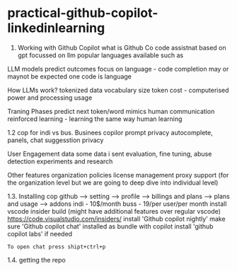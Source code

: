 # practical-github-copilot-linkedinlearning


1. Working with Github Copilot
what is Github Co
  code assistnat
  based on gpt focussed on llm
  popular languages available such as

LLM 
  models predict outcomes
  focus on language - code completion may or maynot be expected one
  code is language

How LLMs work?
  tokenized data
  vocabulary size
  token cost - computerised power and processing usage

Traning Phases
  predict next token/word
  mimics human communication
  reinforced learning - learning the same way human learning



1.2 cop for indi vs bus.
Businees copilor
  prompt privacy
  autocomplete, panels, chat
  suggesstion privacy

User Engagement data
  some data i sent
  evaluation, fine tuning, abuse detection
  experiments and research

Other features
  organization policies
  license management
  proxy support (for the organization level but we are going to deep dive into individual level)



1.3. Installing cop
   github --> setting --> profile --> billings and plans --> plans and usage --> addons
     indi - 10$/month
     buss - 19/per user/per month
   install vscode insider build (might have additional features over regular vscode)
     https://code.visualstudio.com/insiders/
    install 'Github copilot nightly'
    make sure 'Github copilot chat' installed as bundle with copilot
    install 'github copilot labs' if needed

    To open chat press shipt+ctrl+p
    
    
   
   
   
1.4. getting the repo 

  

